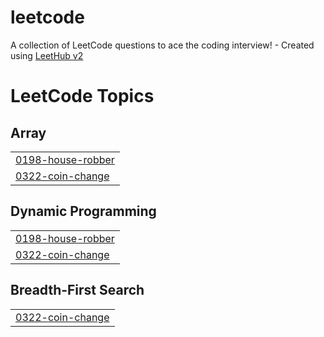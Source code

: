 # leetcode
A collection of LeetCode questions to ace the coding interview! - Created using [LeetHub v2](https://github.com/arunbhardwaj/LeetHub-2.0)

<!---LeetCode Topics Start-->
# LeetCode Topics
## Array
|  |
| ------- |
| [0198-house-robber](https://github.com/solankiram2023/leetcode/tree/master/0198-house-robber) |
| [0322-coin-change](https://github.com/solankiram2023/leetcode/tree/master/0322-coin-change) |
## Dynamic Programming
|  |
| ------- |
| [0198-house-robber](https://github.com/solankiram2023/leetcode/tree/master/0198-house-robber) |
| [0322-coin-change](https://github.com/solankiram2023/leetcode/tree/master/0322-coin-change) |
## Breadth-First Search
|  |
| ------- |
| [0322-coin-change](https://github.com/solankiram2023/leetcode/tree/master/0322-coin-change) |
<!---LeetCode Topics End-->